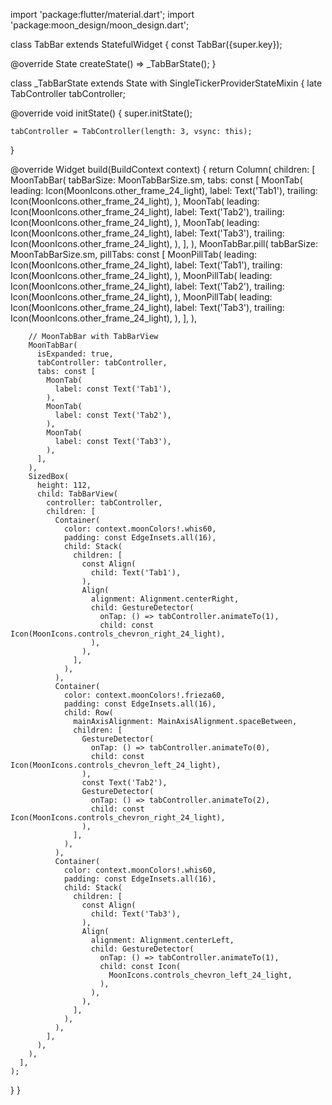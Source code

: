 import 'package:flutter/material.dart';
import 'package:moon_design/moon_design.dart';

class TabBar extends StatefulWidget {
  const TabBar({super.key});

  @override
  State<TabBar> createState() => _TabBarState();
}

class _TabBarState extends State<TabBar> with SingleTickerProviderStateMixin {
  late TabController tabController;

  @override
  void initState() {
    super.initState();

    tabController = TabController(length: 3, vsync: this);
  }

  @override
  Widget build(BuildContext context) {
    return Column(
      children: [
        MoonTabBar(
          tabBarSize: MoonTabBarSize.sm,
          tabs: const [
            MoonTab(
              leading: Icon(MoonIcons.other_frame_24_light),
              label: Text('Tab1'),
              trailing: Icon(MoonIcons.other_frame_24_light),
            ),
            MoonTab(
              leading: Icon(MoonIcons.other_frame_24_light),
              label: Text('Tab2'),
              trailing: Icon(MoonIcons.other_frame_24_light),
            ),
            MoonTab(
              leading: Icon(MoonIcons.other_frame_24_light),
              label: Text('Tab3'),
              trailing: Icon(MoonIcons.other_frame_24_light),
            ),
          ],
        ),
        MoonTabBar.pill(
          tabBarSize: MoonTabBarSize.sm,
          pillTabs: const [
            MoonPillTab(
              leading: Icon(MoonIcons.other_frame_24_light),
              label: Text('Tab1'),
              trailing: Icon(MoonIcons.other_frame_24_light),
            ),
            MoonPillTab(
              leading: Icon(MoonIcons.other_frame_24_light),
              label: Text('Tab2'),
              trailing: Icon(MoonIcons.other_frame_24_light),
            ),
            MoonPillTab(
              leading: Icon(MoonIcons.other_frame_24_light),
              label: Text('Tab3'),
              trailing: Icon(MoonIcons.other_frame_24_light),
            ),
          ],
        ),

        // MoonTabBar with TabBarView
        MoonTabBar(
          isExpanded: true,
          tabController: tabController,
          tabs: const [
            MoonTab(
              label: const Text('Tab1'),
            ),
            MoonTab(
              label: const Text('Tab2'),
            ),
            MoonTab(
              label: const Text('Tab3'),
            ),
          ],
        ),
        SizedBox(
          height: 112,
          child: TabBarView(
            controller: tabController,
            children: [
              Container(
                color: context.moonColors!.whis60,
                padding: const EdgeInsets.all(16),
                child: Stack(
                  children: [
                    const Align(
                      child: Text('Tab1'),
                    ),
                    Align(
                      alignment: Alignment.centerRight,
                      child: GestureDetector(
                        onTap: () => tabController.animateTo(1),
                        child: const Icon(MoonIcons.controls_chevron_right_24_light),
                      ),                    
                    ),
                  ],
                ),
              ),
              Container(
                color: context.moonColors!.frieza60,
                padding: const EdgeInsets.all(16),
                child: Row(
                  mainAxisAlignment: MainAxisAlignment.spaceBetween,
                  children: [
                    GestureDetector(
                      onTap: () => tabController.animateTo(0),
                      child: const Icon(MoonIcons.controls_chevron_left_24_light),
                    ),                    
                    const Text('Tab2'),
                    GestureDetector(
                      onTap: () => tabController.animateTo(2),
                      child: const Icon(MoonIcons.controls_chevron_right_24_light),
                    ),                  
                  ],
                ),
              ),
              Container(
                color: context.moonColors!.whis60,
                padding: const EdgeInsets.all(16),
                child: Stack(
                  children: [
                    const Align(
                      child: Text('Tab3'),
                    ),
                    Align(
                      alignment: Alignment.centerLeft,
                      child: GestureDetector(
                        onTap: () => tabController.animateTo(1),
                        child: const Icon(
                          MoonIcons.controls_chevron_left_24_light,
                        ),
                      ),
                    ),
                  ],
                ),
              ),
            ],
          ),
        ),
      ],
    );
  }
}
